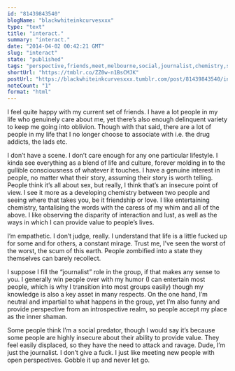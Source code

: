 ```yaml
---
id: "81439843540"
blogName: "blackwhiteinkcurvesxxx"
type: "text"
title: "interact."
summary: "interact."
date: "2014-04-02 00:42:21 GMT"
slug: "interact"
state: "published"
tags: "perspective,friends,meet,melbourne,social,journalist,chemistry,scene"
shortUrl: "https://tmblr.co/ZZ0w-n1BsCMJK"
postUrl: "https://blackwhiteinkcurvesxxx.tumblr.com/post/81439843540/interact"
noteCount: "1"
format: "html"
---
```


I feel quite happy with my current set of friends. I have a lot people in my life who genuinely care about me, yet there’s also enough delinquent variety to keep me going into oblivion. Though with that said, there are a lot of people in my life that I no longer choose to associate with i.e. the drug addicts, the lads etc. 

I don’t have a scene. I don’t care enough for any one particular lifestyle. I kinda see everything as a blend of life and culture, forever molding in to the gullible consciousness of whatever it touches. I have a genuine interest in people, no matter what their story, assuming their story is worth telling. People think it’s all about sex, but really, I think that’s an insecure point of view. I see it more as a developing chemistry between two people and seeing where that takes you, be it friendship or love. I like entertaining chemistry, tantalising the words with the caress of my whim and all of the above. I like observing the disparity of interaction and lust, as well as the ways in which I can provide value to people’s lives. 

I’m empathetic. I don’t judge, really. I understand that life is a little fucked up for some and for others, a constant mirage. Trust me, I’ve seen the worst of the worst, the scum of this earth. People zombified into a state they themselves can barely recollect.

I suppose I fill the “journalist” role in the group, if that makes any sense to you. I generally win people over with my humor (I can entertain most people, which is why I transition into most groups easily) though my knowledge is also a key asset in many respects. On the one hand, I’m neutral and impartial to what happens in the group, yet I’m also funny and provide perspective from an introspective realm, so people accept my place as the inner shaman. 

Some people think I’m a social predator, though I would say it’s because some people are highly insecure about their ability to provide value. They feel easily displaced, so they have the need to attack and ravage. Dude, I’m just the journalist. I don’t give a fuck. I just like meeting new people with open perspectives. Gobble it up and never let go.